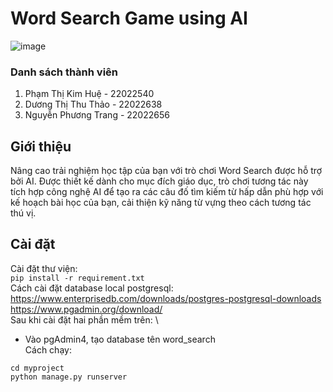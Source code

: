 # Word Search Game using AI
![image](https://github.com/Page0526/word-search-AI/assets/120580984/4cd6cf48-6fbc-4daf-bd54-e696da1feb71)
### Danh sách thành viên
1. Phạm Thị Kim Huệ - 22022540
2. Dương Thị Thu Thảo - 22022638
3. Nguyễn Phương Trang - 22022656
## Giới thiệu
Nâng cao trải nghiệm học tập của bạn với trò chơi Word Search được hỗ trợ bởi AI. Được thiết kế dành cho mục đích giáo dục, trò chơi tương tác này tích hợp công nghệ AI để tạo ra các câu đố tìm kiếm từ hấp dẫn phù hợp với kế hoạch bài học của bạn, cải thiện kỹ năng từ vựng theo cách tương tác thú vị.
## Cài đặt
Cài đặt thư viện:
\
```pip install -r requirement.txt```
\
Cách cài đặt database local postgresql:
\
https://www.enterprisedb.com/downloads/postgres-postgresql-downloads
https://www.pgadmin.org/download/
\
Sau khi cài đặt hai phần mềm trên:
\
+ Vào pgAdmin4, tạo database tên word_search
\
Cách chạy:
```
cd myproject
python manage.py runserver
```
